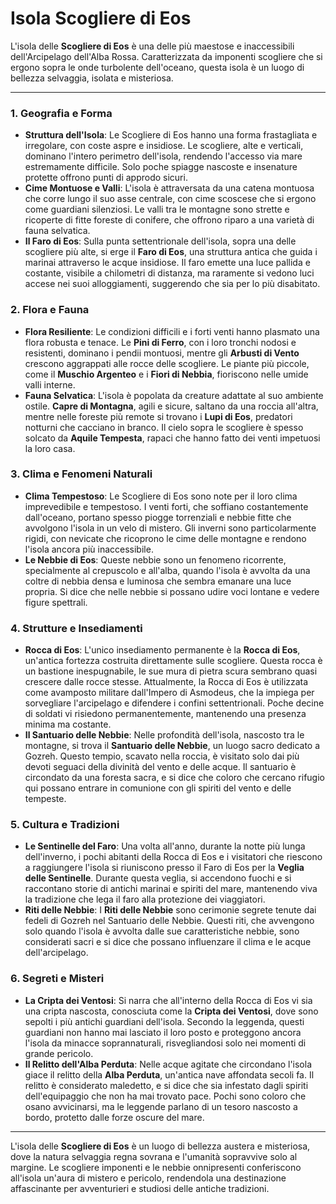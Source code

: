 # **Isola Scogliere di Eos**

L'isola delle **Scogliere di Eos** è una delle più maestose e inaccessibili dell'Arcipelago dell'Alba Rossa. Caratterizzata da imponenti scogliere che si ergono sopra le onde turbolente dell'oceano, questa isola è un luogo di bellezza selvaggia, isolata e misteriosa.

---

### **1. Geografia e Forma**
- **Struttura dell'Isola**: Le Scogliere di Eos hanno una forma frastagliata e irregolare, con coste aspre e insidiose. Le scogliere, alte e verticali, dominano l'intero perimetro dell'isola, rendendo l'accesso via mare estremamente difficile. Solo poche spiagge nascoste e insenature protette offrono punti di approdo sicuri.
- **Cime Montuose e Valli**: L'isola è attraversata da una catena montuosa che corre lungo il suo asse centrale, con cime scoscese che si ergono come guardiani silenziosi. Le valli tra le montagne sono strette e ricoperte di fitte foreste di conifere, che offrono riparo a una varietà di fauna selvatica.
- **Il Faro di Eos**: Sulla punta settentrionale dell'isola, sopra una delle scogliere più alte, si erge il **Faro di Eos**, una struttura antica che guida i marinai attraverso le acque insidiose. Il faro emette una luce pallida e costante, visibile a chilometri di distanza, ma raramente si vedono luci accese nei suoi alloggiamenti, suggerendo che sia per lo più disabitato.

### **2. Flora e Fauna**
- **Flora Resiliente**: Le condizioni difficili e i forti venti hanno plasmato una flora robusta e tenace. Le **Pini di Ferro**, con i loro tronchi nodosi e resistenti, dominano i pendii montuosi, mentre gli **Arbusti di Vento** crescono aggrappati alle rocce delle scogliere. Le piante più piccole, come il **Muschio Argenteo** e i **Fiori di Nebbia**, fioriscono nelle umide valli interne.
- **Fauna Selvatica**: L'isola è popolata da creature adattate al suo ambiente ostile. **Capre di Montagna**, agili e sicure, saltano da una roccia all'altra, mentre nelle foreste più remote si trovano i **Lupi di Eos**, predatori notturni che cacciano in branco. Il cielo sopra le scogliere è spesso solcato da **Aquile Tempesta**, rapaci che hanno fatto dei venti impetuosi la loro casa.

### **3. Clima e Fenomeni Naturali**
- **Clima Tempestoso**: Le Scogliere di Eos sono note per il loro clima imprevedibile e tempestoso. I venti forti, che soffiano costantemente dall'oceano, portano spesso piogge torrenziali e nebbie fitte che avvolgono l'isola in un velo di mistero. Gli inverni sono particolarmente rigidi, con nevicate che ricoprono le cime delle montagne e rendono l'isola ancora più inaccessibile.
- **Le Nebbie di Eos**: Queste nebbie sono un fenomeno ricorrente, specialmente al crepuscolo e all'alba, quando l'isola è avvolta da una coltre di nebbia densa e luminosa che sembra emanare una luce propria. Si dice che nelle nebbie si possano udire voci lontane e vedere figure spettrali.

### **4. Strutture e Insediamenti**
- **Rocca di Eos**: L'unico insediamento permanente è la **Rocca di Eos**, un'antica fortezza costruita direttamente sulle scogliere. Questa rocca è un bastione inespugnabile, le sue mura di pietra scura sembrano quasi crescere dalle rocce stesse. Attualmente, la Rocca di Eos è utilizzata come avamposto militare dall'Impero di Asmodeus, che la impiega per sorvegliare l'arcipelago e difendere i confini settentrionali. Poche decine di soldati vi risiedono permanentemente, mantenendo una presenza minima ma costante.
- **Il Santuario delle Nebbie**: Nelle profondità dell'isola, nascosto tra le montagne, si trova il **Santuario delle Nebbie**, un luogo sacro dedicato a Gozreh. Questo tempio, scavato nella roccia, è visitato solo dai più devoti seguaci della divinità del vento e delle acque. Il santuario è circondato da una foresta sacra, e si dice che coloro che cercano rifugio qui possano entrare in comunione con gli spiriti del vento e delle tempeste.

### **5. Cultura e Tradizioni**
- **Le Sentinelle del Faro**: Una volta all'anno, durante la notte più lunga dell'inverno, i pochi abitanti della Rocca di Eos e i visitatori che riescono a raggiungere l'isola si riuniscono presso il Faro di Eos per la **Veglia delle Sentinelle**. Durante questa veglia, si accendono fuochi e si raccontano storie di antichi marinai e spiriti del mare, mantenendo viva la tradizione che lega il faro alla protezione dei viaggiatori.
- **Riti delle Nebbie**: I **Riti delle Nebbie** sono cerimonie segrete tenute dai fedeli di Gozreh nel Santuario delle Nebbie. Questi riti, che avvengono solo quando l'isola è avvolta dalle sue caratteristiche nebbie, sono considerati sacri e si dice che possano influenzare il clima e le acque dell'arcipelago.

### **6. Segreti e Misteri**
- **La Cripta dei Ventosi**: Si narra che all'interno della Rocca di Eos vi sia una cripta nascosta, conosciuta come la **Cripta dei Ventosi**, dove sono sepolti i più antichi guardiani dell'isola. Secondo la leggenda, questi guardiani non hanno mai lasciato il loro posto e proteggono ancora l'isola da minacce soprannaturali, risvegliandosi solo nei momenti di grande pericolo.
- **Il Relitto dell'Alba Perduta**: Nelle acque agitate che circondano l'isola giace il relitto della **Alba Perduta**, un'antica nave affondata secoli fa. Il relitto è considerato maledetto, e si dice che sia infestato dagli spiriti dell'equipaggio che non ha mai trovato pace. Pochi sono coloro che osano avvicinarsi, ma le leggende parlano di un tesoro nascosto a bordo, protetto dalle forze oscure del mare.

---

L'isola delle **Scogliere di Eos** è un luogo di bellezza austera e misteriosa, dove la natura selvaggia regna sovrana e l'umanità sopravvive solo al margine. Le scogliere imponenti e le nebbie onnipresenti conferiscono all'isola un'aura di mistero e pericolo, rendendola una destinazione affascinante per avventurieri e studiosi delle antiche tradizioni.